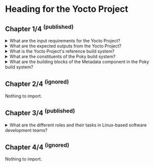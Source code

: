 # Heading for the Yocto Project

## Chapter 1/4 <sup>(published)</sup>

<details>
<summary>What are the input requirements for the Yocto Project?</summary>

> - Applications to install
> - Architecture to use
> - License restrictions
>
> ---
> **Resources**
> - Heading for the Yocto Project - Chapter 1

> **References**
---
</details>

<details>
<summary>What are the expected outputs from the Yocto Project?</summary>

> - Bootloader such as U-Boot, GRUB, Syslinux etc.
> - Linux kernel image with added or removed features as necessary
> - Root filesystem usually called rootfs containing the files
> - List of licenses of packages included in the rootfs
> - The source for distribution to comply on the copyleft requirements

> **Resources**
> - Heading for the Yocto Project - Chapter 1

> **References**
---
</details>

<details>
<summary>What is the Yocto Project's reference build system?</summary>

> The build system used within the Yocto Project is *Poky* which is composed by
> a set of files to provide the information required for the build system to
> work.
>
> ---
> **Resources**
> - Heading for the Yocto Project - Chapter 1

> **References**
---
</details>

<details>
<summary>What are the constituents of the Poky build system?</summary>

> - **Metadata** tool is a collection of Shell and Python scripts, and a custom
>   configuration language, informing the steps needed to build, download the
>   source code and other tasks related to a specific software application or
>   library.
> - **BitBake** is the build orchastration tool, responsible to generate, order
>   and run the tasks based on the information gathered from the metadata
>   files.
>
> ---
> **Resources**
> - Heading for the Yocto Project - Chapter 1

> **References**
---
</details>

<details>
<summary>What are the building blocks of the Metadata component in the Poky build system?</summary>

> There are two sub-modules in the Metadata component:
>
> - **OpenEmbedded-Core:** the core infrastructure for the cross-compilation
>   environment and offers the basic set of applications, libraries and
>   utilities ready to used in Linux-based operating systems. Six different
>   processor architectures (ARM, ARM64, x86, x86-64, PowerPC, MIPS and MIPS64)
>   are supported in the system, and all tests and development is done using
>   emulated machines, on QEMU.
> - **Yocto Project's Specific Metadata:** provided by the Yocto Project to
>   configure the build system to fulfill Yocto Project needs and includes a
>   set of board support packages (BSP).

> **Resources**
> - Heading for the Yocto Project - Chapter 1

> **References**
---
</details>

## Chapter 2/4 <sup>(ignored)</sup>

Nothing to import.

## Chapter 3/4 <sup>(published)</sup>

<details>
<summary>What are the different roles and their tasks in Linux-based software development teams?</summary>

> - **Low level developers**
>   + Board bring-up
>   + Bootloader development
>   + Kernel development
>   + Device drvier development
> - **Application developers**
>   + Application development
>   + Application customization
> - **System architect**
>   + Application list management
>   + Software Development Kit (SDK) development
>   + Integration into build system
>   + Releases
> - **Legal authority**
>   + License management
>
> ---
> **Resources**
> - Heading for the Yocto Project - Chapter 3

> **References**
---
</details>

## Chapter 4/4 <sup>(ignored)</sup>

Nothing to import.

